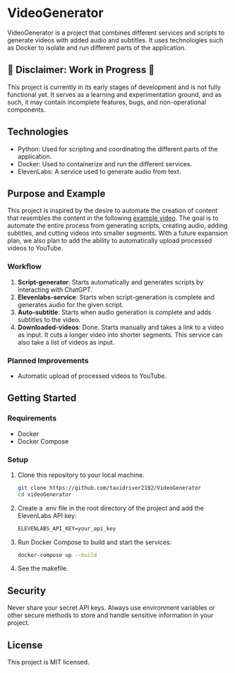 # VideoGenerator

VideoGenerator is a project that combines different services and scripts to generate videos with added audio and subtitles. It uses technologies such as Docker to isolate and run different parts of the application.

## 🚧 Disclaimer: Work in Progress 🚧

This project is currently in its early stages of development and is not fully functional yet. It serves as a learning and experimentation ground, and as such, it may contain incomplete features, bugs, and non-operational components.

## Technologies
- Python: Used for scripting and coordinating the different parts of the application.
- Docker: Used to containerize and run the different services.
- ElevenLabs: A service used to generate audio from text.

## Purpose and Example

This project is inspired by the desire to automate the creation of content that resembles the content in the following [example video](https://www.youtube.com/embed/P2kRrulJsPc). The goal is to automate the entire process from generating scripts, creating audio, adding subtitles, and cutting videos into smaller segments. With a future expansion plan, we also plan to add the ability to automatically upload processed videos to YouTube.

### Workflow

1. **Script-generator**: Starts automatically and generates scripts by interacting with ChatGPT.
2. **Elevenlabs-service**: Starts when script-generation is complete and generates audio for the given script.
3. **Auto-subtitle**: Starts when audio generation is complete and adds subtitles to the video.
4. **Downloaded-videos**: Done. Starts manually and takes a link to a video as input. It cuts a longer video into shorter segments. This service can also take a list of videos as input.

### Planned Improvements

- Automatic upload of processed videos to YouTube.

## Getting Started

### Requirements
- Docker
- Docker Compose

### Setup
1. Clone this repository to your local machine.
   ```sh
   git clone https://github.com/taxidriver2192/VideoGenerator
   cd videoGenerator
   ```
2. Create a .env file in the root directory of the project and add the ElevenLabs API key:
   ```txt
   ELEVENLABS_API_KEY=your_api_key
   ```
3. Run Docker Compose to build and start the services:
   ```bash
   docker-compose up --build
   ```

4. See the makefile.

## Security
Never share your secret API keys. Always use environment variables or other secure methods to store and handle sensitive information in your project.

## License
This project is MIT licensed.